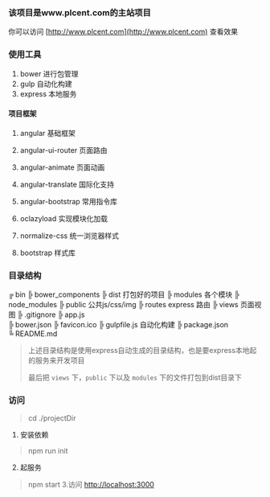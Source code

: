 ### 该项目是www.plcent.com的主站项目
你可以访问 [http://www.plcent.com](http://www.plcent.com) 查看效果
### 使用工具
1. bower	进行包管理
2. gulp		自动化构建
3. express	本地服务

#### 项目框架
1. angular				基础框架
2. angular-ui-router	页面路由
3. angular-animate		页面动画
4. angular-translate	国际化支持
5. angular-bootstrap	常用指令库
6. oclazyload 			实现模块化加载

7. normalize-css		统一浏览器样式
8. bootstrap			样式库

### 目录结构

╔ bin
╠ bower_components
╠ dist 				打包好的项目
╠ modules 			各个模块
╠ node_modules
╠ public			公共js/css/img
╠ routes			express 路由
╠ views				页面视图
╠ .gitignore
╠ app.js 			
╠ bower.json
╠ favicon.ico
╠ gulpfile.js 		自动化构建
╠ package.json 		
╚ README.md

> 上述目录结构是使用express自动生成的目录结构，也是要express本地起的服务来开发项目
>
> 最后把 `views` 下，`public` 下以及 `modules` 下的文件打包到dist目录下

### 访问
> cd ./projectDir
1. 安装依赖
> npm run init
2. 起服务
> npm start
3.访问
> [http://localhost:3000](http://localhost:3000)


